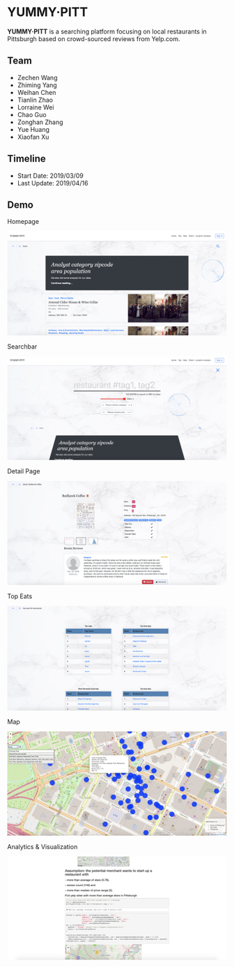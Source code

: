 # YUMMY·PITT

**YUMMY·PITT** is a searching platform focusing on local restaurants in Pittsburgh based on crowd-sourced reviews from Yelp.com.

## Team

- Zechen Wang
- Zhiming Yang
- Weihan Chen
- Tianlin Zhao
- Lorraine Wei
- Chao Guo
- Zonghan Zhang
- Yue Huang
- Xiaofan Xu

## Timeline

- Start Date: 2019/03/09
- Last Update: 2019/04/16

## Demo

Homepage

![image-20200529142717978](README/image-20200529142717978.png)

Searchbar

![image-20200529142804036](README/image-20200529142804036.png)

Detail Page

![image-20200529143004015](README/image-20200529143004015.png)

Top Eats

![image-20200529143116604](README/image-20200529143116604.png)

Map

![image-20200529143341816](README/image-20200529143341816.png)

Analytics & Visualization

![image-20200529143604347](README/image-20200529143604347.png)